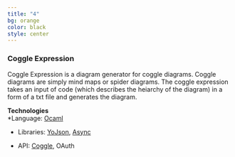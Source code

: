 ```yaml
---
title: "4"
bg: orange
color: black
style: center
---
```

### **Coggle Expression**
Coggle Expression is a diagram generator for coggle diagrams.
Coggle diagrams are simply mind maps or spider diagrams.
The coggle expression takes an input of code (which describes the heiarchy of the diagram) in a form of a txt file and generates the diagram.   

**Technologies**    
*Language: [Ocaml](http://www.ocaml.org/)     
+ Libraries: [YoJson](https://github.com/mjambon/yojson), [Async](https://github.com/mirage/ocaml-cohttp)   
* API: [Coggle](http://coggle.it/), OAuth     